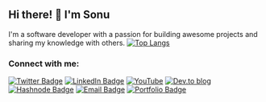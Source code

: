 ## Hi there! 👋 I'm Sonu

I'm a software developer with a passion for building awesome projects and sharing my knowledge with others.
[![Top Langs](https://github-readme-stats.vercel.app/api/top-langs/?username=SonuBardai&layout=donut&hide=css,html,ejs)](https://github.com/anuraghazra/github-readme-stats)

### Connect with me:
[![Twitter Badge](https://img.shields.io/badge/Twitter-1DA1F2?logo=twitter&logoColor=fff&style=for-the-badge)](https://twitter.com/SonuBardai)
[![LinkedIn Badge](https://img.shields.io/badge/LinkedIn-0077B5?style=for-the-badge&logo=linkedin&logoColor=white)](https://www.linkedin.com/in/sonu-bardai/)
[![YouTube](https://img.shields.io/badge/YouTube-%23FF0000.svg?style=for-the-badge&logo=YouTube&logoColor=white)](https://www.youtube.com/@sonubardai)
[![Dev.to blog](https://img.shields.io/badge/dev.to-0A0A0A?style=for-the-badge&logo=dev.to&logoColor=white)](https://dev.to/sonubardai)
[![Hashnode Badge](https://img.shields.io/badge/Hashnode-2962FF?style=for-the-badge&logo=hashnode&logoColor=white)](https://sonubardai.hashnode.dev/)
[![Email Badge](https://img.shields.io/badge/Gmail-D14836?style=for-the-badge&logo=gmail&logoColor=white)](mailto:sonubardai9@gmail.com)
[![Portfolio Badge](https://img.shields.io/badge/Portfolio-f7ad19?logo=awesomelists&logoColor=000&style=for-the-badge)](https://sonubardai-portfolio.web.app/)
